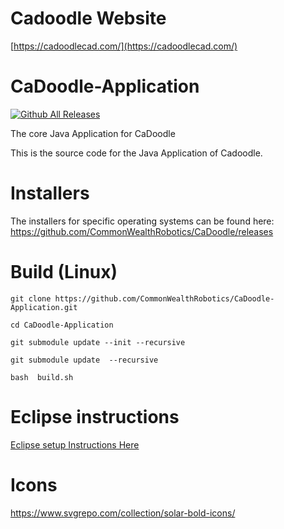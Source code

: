 # Cadoodle Website


[https://cadoodlecad.com/](https://cadoodlecad.com/)


# CaDoodle-Application


[![Github All Releases](https://img.shields.io/github/downloads/CommonWealthRobotics/CaDoodle-Application/total.svg)]()

The core Java Application for CaDoodle

This is the source code for the Java Application of Cadoodle. 

# Installers

The installers for specific operating systems can be found here: https://github.com/CommonWealthRobotics/CaDoodle/releases


# Build (Linux)

```
git clone https://github.com/CommonWealthRobotics/CaDoodle-Application.git

cd CaDoodle-Application

git submodule update --init --recursive

git submodule update  --recursive

bash  build.sh

```

# Eclipse instructions

[Eclipse setup Instructions Here](Eclipse.md)

# Icons 

https://www.svgrepo.com/collection/solar-bold-icons/

